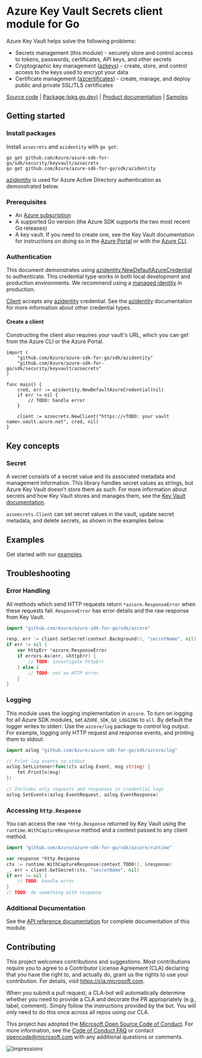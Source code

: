 # Azure Key Vault Secrets client module for Go

Azure Key Vault helps solve the following problems:
* Secrets management (this module) - securely store and control access to tokens, passwords, certificates, API keys, and other secrets
* Cryptographic key management ([azkeys](https://azsdk/go/keyvault-keys/docs)) - create, store, and control access to the keys used to encrypt your data
* Certificate management ([azcertificates](https://aka.ms/azsdk/go/keyvault-certificates/docs)) - create, manage, and deploy public and private SSL/TLS certificates

[Source code][module_source] | [Package (pkg.go.dev)][reference_docs] | [Product documentation][keyvault_docs] | [Samples][secrets_samples]

## Getting started

### Install packages

Install `azsecrets` and `azidentity` with `go get`:
```
go get github.com/Azure/azure-sdk-for-go/sdk/security/keyvault/azsecrets
go get github.com/Azure/azure-sdk-for-go/sdk/azidentity
```
[azidentity][azure_identity] is used for Azure Active Directory authentication as demonstrated below.


### Prerequisites

* An [Azure subscription][azure_sub]
* A supported Go version (the Azure SDK supports the two most recent Go releases)
* A key vault. If you need to create one, see the Key Vault documentation for instructions on doing so in the [Azure Portal][azure_keyvault_portal] or with the [Azure CLI][azure_keyvault_cli].

### Authentication

This document demonstrates using [azidentity.NewDefaultAzureCredential][default_cred_ref] to authenticate. This credential type works in both local development and production environments. We recommend using a [managed identity][managed_identity] in production.

[Client][client_docs] accepts any [azidentity][azure_identity] credential. See the [azidentity][azure_identity] documentation for more information about other credential types.

#### Create a client

Constructing the client also requires your vault's URL, which you can get from the Azure CLI or the Azure Portal.

```golang
import (
	"github.com/Azure/azure-sdk-for-go/sdk/azidentity"
	"github.com/Azure/azure-sdk-for-go/sdk/security/keyvault/azsecrets"
)

func main() {
	cred, err := azidentity.NewDefaultAzureCredential(nil)
	if err != nil {
		// TODO: handle error
	}

	client := azsecrets.NewClient("https://<TODO: your vault name>.vault.azure.net", cred, nil)
}
```

## Key concepts

### Secret

A secret consists of a secret value and its associated metadata and management information. This library handles secret values as strings, but Azure Key Vault doesn't store them as such. For more information about secrets and how Key Vault stores and manages them, see the [Key Vault documentation](https://docs.microsoft.com/azure/key-vault/general/about-keys-secrets-certificates).

`azseecrets.Client` can set secret values in the vault, update secret metadata, and delete secrets, as shown in the examples below.

## Examples

Get started with our [examples](https://pkg.go.dev/github.com/Azure/azure-sdk-for-go/sdk/keyvault/azsecrets#pkg-examples).

## Troubleshooting

### Error Handling

All methods which send HTTP requests return `*azcore.ResponseError` when these requests fail. `ResponseError` has error details and the raw response from Key Vault.

```go
import "github.com/Azure/azure-sdk-for-go/sdk/azcore"

resp, err := client.GetSecret(context.Background(), "secretName", nil)
if err != nil {
    var httpErr *azcore.ResponseError
    if errors.As(err, &httpErr) {
        // TODO: investigate httpErr
    } else {
        // TODO: not an HTTP error
    }
}
```

### Logging

This module uses the logging implementation in `azcore`. To turn on logging for all Azure SDK modules, set `AZURE_SDK_GO_LOGGING` to `all`. By default the logger writes to stderr. Use the `azcore/log` package to control log output. For example, logging only HTTP request and response events, and printing them to stdout:

```go
import azlog "github.com/Azure/azure-sdk-for-go/sdk/azcore/log"

// Print log events to stdout
azlog.SetListener(func(cls azlog.Event, msg string) {
	fmt.Println(msg)
})

// Includes only requests and responses in credential logs
azlog.SetEvents(azlog.EventRequest, azlog.EventResponse)
```

### Accessing `http.Response`

You can access the raw `*http.Response` returned by Key Vault using the `runtime.WithCaptureResponse` method and a context passed to any client method.

```go
import "github.com/Azure/azure-sdk-for-go/sdk/azcore/runtime"

var response *http.Response
ctx := runtime.WithCaptureResponse(context.TODO(), &response)
_, err = client.GetSecret(ctx, "secretName", nil)
if err != nil {
    // TODO: handle error
}
// TODO: do something with response
```

###  Additional Documentation

See the [API reference documentation][reference_docs] for complete documentation of this module.

## Contributing

This project welcomes contributions and suggestions. Most contributions require you to agree to a Contributor License Agreement (CLA) declaring that you have the right to, and actually do, grant us the rights to use your contribution. For details, visit https://cla.microsoft.com.

When you submit a pull request, a CLA-bot will automatically determine whether you need to provide a CLA and decorate the PR appropriately (e.g., label, comment). Simply follow the instructions provided by the bot. You will only need to do this once across all repos using our CLA.

This project has adopted the [Microsoft Open Source Code of Conduct][code_of_conduct]. For more information, see the [Code of Conduct FAQ](https://opensource.microsoft.com/codeofconduct/faq/) or contact opencode@microsoft.com with any additional questions or comments.

[azure_identity]: https://pkg.go.dev/github.com/Azure/azure-sdk-for-go/sdk/azidentity
[azure_keyvault_cli]: https://docs.microsoft.com/azure/key-vault/general/quick-create-cli
[azure_keyvault_portal]: https://docs.microsoft.com/azure/key-vault/general/quick-create-portal
[azure_sub]: https://azure.microsoft.com/free/
[code_of_conduct]: https://opensource.microsoft.com/codeofconduct/
[default_cred_ref]: https://github.com/Azure/azure-sdk-for-go/tree/main/sdk/azidentity#defaultazurecredential
[keyvault_docs]: https://docs.microsoft.com/azure/key-vault/
[managed_identity]: https://docs.microsoft.com/azure/active-directory/managed-identities-azure-resources/overview
[reference_docs]: https://aka.ms/azsdk/go/keyvault-secrets/docs
[client_docs]: https://aka.ms/azsdk/go/keyvault-secrets/docs#Client
[module_source]: https://github.com/Azure/azure-sdk-for-go/tree/main/sdk/keyvault/azsecrets
[secrets_samples]: https://github.com/Azure/azure-sdk-for-go/tree/main/sdk/keyvault/azsecrets/example_test.go

![Impressions](https://azure-sdk-impressions.azurewebsites.net/api/impressions/azure-sdk-for-go%2Fsdk%2Fsecurity%2Fkeyvault%2Fazsecrets%2FREADME.png)
